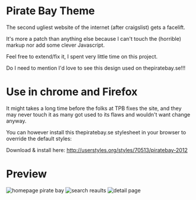 

# Pirate Bay Theme

The second ugliest website of the internet (after craigslist) gets a facelift. 

It's more a patch than anything else because I can't touch the (horrible) markup nor add some clever Javascript. 

Feel free to extend/fix it, I spent very little time on this project.

Do I need to mention I'd love to see this design used on thepiratebay.se!!!

# Use in chrome and Firefox

It might takes a long time before the folks at TPB fixes the site, and they may never touch it as many got used to its flaws and wouldn't want change anyway.

You can however install this thepiratebay.se stylesheet in your browser to override the default styles:

Download & install here: http://userstyles.org/styles/70513/piratebay-2012

# Preview

<img src="http://img850.imageshack.us/img850/3995/screenshot20120801at831.png" alt="homepage pirate bay">

<img src="http://img849.imageshack.us/img849/8116/screenshot20120801at832.png" alt="search reaults">

<img src="http://img690.imageshack.us/img690/5269/screenshot20120801at833.png" alt="detail page">

